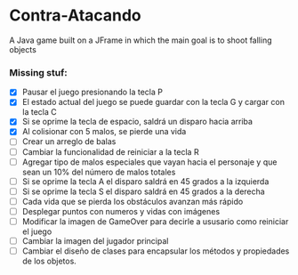 # Contra-Atacando
A Java game built on a JFrame in which the main goal is to shoot falling objects

### Missing stuf:
- [X] Pausar el juego presionando la tecla P
- [X] El estado actual del juego se puede guardar con la tecla G y cargar con la tecla C
- [X] Si se oprime la tecla de espacio, saldrá un disparo hacia arriba
- [X] Al colisionar con 5 malos, se pierde una vida
- [ ] Crear un arreglo de balas
- [ ] Cambiar la funcionalidad de reiniciar a la tecla R
- [ ] Agregar tipo de malos especiales que vayan hacia el personaje y que sean un 10% del número de malos totales
- [ ] Si se oprime la tecla A el disparo saldrá en 45 grados a la izquierda
- [ ] Si se oprime la tecla S el disparo saldrá en 45 grados a la derecha
- [ ] Cada vida que se pierda los obstáculos avanzan más rápido
- [ ] Desplegar puntos con numeros y vidas con imágenes
- [ ] Modificar la imagen de GameOver para decirle a ususario como reiniciar el juego
- [ ] Cambiar la imagen del jugador principal
- [ ] Cambiar el diseño de clases para encapsular los métodos y propiedades de los objetos.
